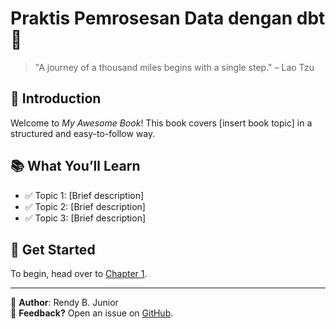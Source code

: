 # Praktis Pemrosesan Data dengan dbt 📖

> "A journey of a thousand miles begins with a single step." – Lao Tzu

## 📌 Introduction  
Welcome to *My Awesome Book*! This book covers [insert book topic] in a structured and easy-to-follow way.  

## 📚 What You’ll Learn  
- ✅ Topic 1: [Brief description]  
- ✅ Topic 2: [Brief description]  
- ✅ Topic 3: [Brief description]  

## 🚀 Get Started  
To begin, head over to [Chapter 1](chapter1/intro.md).  

---

📌 **Author**: Rendy B. Junior  
📢 **Feedback?** Open an issue on [GitHub](https://github.com/rendybjunior/praktikdbt).
